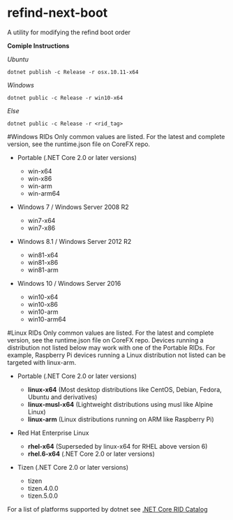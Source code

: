 # refind-next-boot
A utility for modifying the refind boot order

**Comiple Instructions**

*Ubuntu*

`dotnet publish -c Release -r osx.10.11-x64`

*Windows*

`dotnet public -c Release -r win10-x64`

*Else*

`dotnet public -c Release -r <rid_tag>`


#Windows RIDs
Only common values are listed. For the latest and complete version, see the runtime.json file on CoreFX repo.

* Portable (.NET Core 2.0 or later versions)
	* win-x64
	* win-x86
	* win-arm
	* win-arm64

* Windows 7 / Windows Server 2008 R2
	* win7-x64
	* win7-x86

* Windows 8.1 / Windows Server 2012 R2
	* win81-x64
	* win81-x86
	* win81-arm

* Windows 10 / Windows Server 2016
	* win10-x64
	* win10-x86
	* win10-arm
	* win10-arm64

#Linux RIDs
Only common values are listed. For the latest and complete version, see the runtime.json file on CoreFX repo. Devices running a distribution not listed below may work with one of the Portable RIDs. For example, Raspberry Pi devices running a Linux distribution not listed can be targeted with linux-arm.

* Portable (.NET Core 2.0 or later versions)
	* **linux-x64** (Most desktop distributions like CentOS, Debian, Fedora, Ubuntu and derivatives)
	* **linux-musl-x64** (Lightweight distributions using musl like Alpine Linux)
	* **linux-arm** (Linux distributions running on ARM like Raspberry Pi)

* Red Hat Enterprise Linux
	* **rhel-x64** (Superseded by linux-x64 for RHEL above version 6)
	* **rhel.6-x64** (.NET Core 2.0 or later versions)

* Tizen (.NET Core 2.0 or later versions)
	* tizen
	* tizen.4.0.0
	* tizen.5.0.0


For a list of platforms supported by dotnet see
[.NET Core RID Catalog](https://docs.microsoft.com/en-us/dotnet/core/rid-catalog)